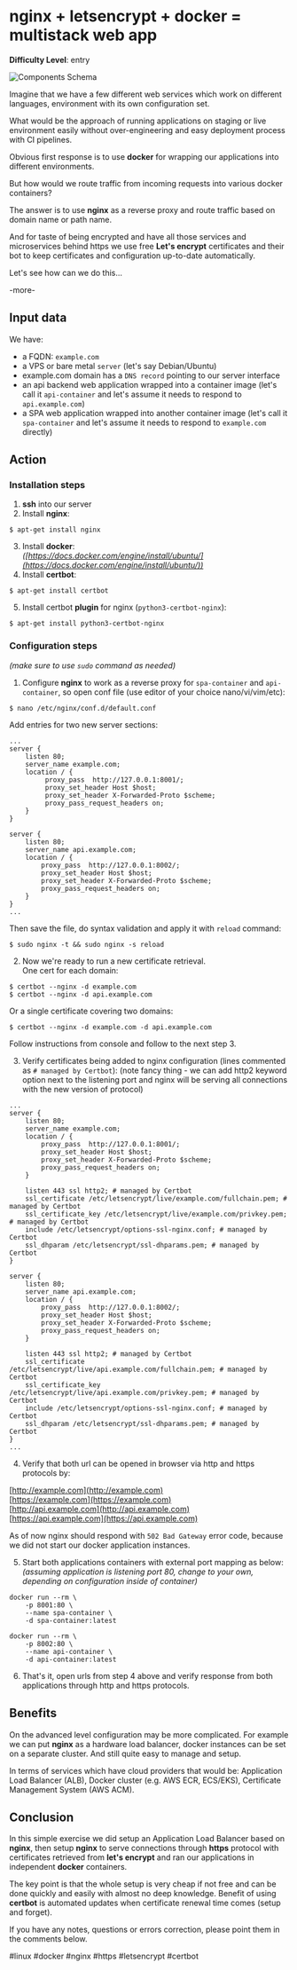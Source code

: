 # nginx + letsencrypt + docker = multistack web app

**Difficulty Level**: entry

![Components Schema](images/schema.png "Schema")

Imagine that we have a few different web services which work on different
languages, environment with its own configuration set.

What would be the approach of running applications on staging or live
environment easily without over-engineering and easy deployment process with CI
pipelines.

Obvious first response is to use **docker** for wrapping our applications into
different environments.

But how would we route traffic from incoming requests into various docker
containers?

The answer is to use **nginx** as a reverse proxy and route traffic based on domain
name or path name.

And for taste of being encrypted and have all those services and microservices
behind https we use free **Let's encrypt** certificates and their bot to keep
certificates and configuration up-to-date automatically.

Let's see how can we do this...

-more-

## Input data

We have:

- a FQDN: `example.com`
- a VPS or bare metal `server` (let's say Debian/Ubuntu)
- example.com domain has a `DNS record` pointing to our server interface
- an api backend web application wrapped into a container image (let's call it
`api-container`  and let's assume it needs to respond to `api.example.com`)
- a SPA web application wrapped into another container image (let's call it
`spa-container` and let's assume it needs to respond to `example.com` directly)

## Action

### Installation steps

1. **ssh** into our server
2. Install **nginx**:
```
$ apt-get install nginx
```
3. Install **docker**:  
*([https://docs.docker.com/engine/install/ubuntu/](https://docs.docker.com/engine/install/ubuntu/))*
4. Install **certbot**:
```
$ apt-get install certbot
```
5. Install certbot **plugin** for nginx (`python3-certbot-nginx`):
```
$ apt-get install python3-certbot-nginx
```

### Configuration steps
*(make sure to use `sudo` command as needed)*

1. Configure **nginx** to work as a reverse proxy for `spa-container` and
`api-container`, so open conf file (use editor of your choice nano/vi/vim/etc):
```
$ nano /etc/nginx/conf.d/default.conf
```
Add entries for two new server sections:
```
...
server {
    listen 80;
    server_name example.com;
    location / {
         proxy_pass  http://127.0.0.1:8001/;
         proxy_set_header Host $host;
         proxy_set_header X-Forwarded-Proto $scheme;
         proxy_pass_request_headers on;
    }
}

server {
    listen 80;
    server_name api.example.com;
    location / {
        proxy_pass  http://127.0.0.1:8002/;
        proxy_set_header Host $host;
        proxy_set_header X-Forwarded-Proto $scheme;
        proxy_pass_request_headers on;
    }
}
...
```
Then save the file, do syntax validation and apply it with `reload` command:
```
$ sudo nginx -t && sudo nginx -s reload
```

2. Now we're ready to run a new certificate retrieval.  
One cert for each domain:
```
$ certbot --nginx -d example.com
$ certbot --nginx -d api.example.com
```
Or a single certificate covering two domains:
```
$ certbot --nginx -d example.com -d api.example.com
```
Follow instructions from console and follow to the next step 3.

3. Verify certificates being added to nginx configuration (lines commented as
`# managed by Certbot`):
(note fancy thing - we can add http2 keyword option next to the listening port
and nginx will be serving all connections with the new version of protocol)
```
...
server {
    listen 80;
    server_name example.com;
    location / {
        proxy_pass  http://127.0.0.1:8001/;
        proxy_set_header Host $host;
        proxy_set_header X-Forwarded-Proto $scheme;
        proxy_pass_request_headers on;
    }

    listen 443 ssl http2; # managed by Certbot
    ssl_certificate /etc/letsencrypt/live/example.com/fullchain.pem; # managed by Certbot
    ssl_certificate_key /etc/letsencrypt/live/example.com/privkey.pem; # managed by Certbot
    include /etc/letsencrypt/options-ssl-nginx.conf; # managed by Certbot
    ssl_dhparam /etc/letsencrypt/ssl-dhparams.pem; # managed by Certbot
}

server {
    listen 80;
    server_name api.example.com;
    location / {
        proxy_pass  http://127.0.0.1:8002/;
        proxy_set_header Host $host;
        proxy_set_header X-Forwarded-Proto $scheme;
        proxy_pass_request_headers on;
    }

    listen 443 ssl http2; # managed by Certbot
    ssl_certificate /etc/letsencrypt/live/api.example.com/fullchain.pem; # managed by Certbot
    ssl_certificate_key /etc/letsencrypt/live/api.example.com/privkey.pem; # managed by Certbot
    include /etc/letsencrypt/options-ssl-nginx.conf; # managed by Certbot
    ssl_dhparam /etc/letsencrypt/ssl-dhparams.pem; # managed by Certbot
}
...
```

4. Verify that both url can be opened in browser via http and https protocols by:

[http://example.com](http://example.com)  
[https://example.com](https://example.com)  
[http://api.example.com](http://api.example.com)  
[https://api.example.com](https://api.example.com)  

As of now nginx should respond with `502 Bad Gateway` error code, because we did
not start our docker application instances.

5. Start both applications containers with external port mapping as below:  
*(assuming application is listening port 80, change to your own, depending on
configuration inside of container)*
```
docker run --rm \
    -p 8001:80 \
    --name spa-container \
    -d spa-container:latest

docker run --rm \
    -p 8002:80 \
    --name api-container \
    -d api-container:latest
```

6. That's it, open urls from step 4 above and verify response from both
   applications through http and https protocols.

## Benefits
On the advanced level configuration may be more complicated. For example we can
put **nginx** as a hardware load balancer, docker instances can be set on a
separate cluster. And still quite easy to manage and setup.

In terms of services which have cloud providers that would be: Application Load
Balancer (ALB), Docker cluster (e.g. AWS ECR, ECS/EKS), Certificate Management
System (AWS ACM).


## Conclusion
In this simple exercise we did setup an Application Load Balancer based on
**nginx**, then setup **nginx** to serve connections through **https** protocol
with certificates retrieved from **let's encrypt** and ran our applications in
independent **docker** containers.

The key point is that the whole setup is very cheap if not free and can be done
quickly and easily with almost no deep knowledge. Benefit of using **certbot**
is automated updates when certificate renewal time comes (setup and forget).


If you have any notes, questions or errors correction, please point them in the
comments below.

 #linux #docker #nginx #https #letsencrypt #certbot
